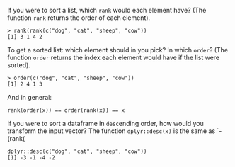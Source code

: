 If you were to sort a list, which `rank` would each element have?
(The function `rank` returns the order of each element).
```
> rank(rank(c("dog", "cat", "sheep", "cow"))
[1] 3 1 4 2
``` 
To get a sorted list: which element should in you pick? In which `order`? 
(The function `order` returns the index each element would have if the list were sorted).
```
> order(c("dog", "cat", "sheep", "cow"))
[1] 2 4 1 3
```
And in general:
```
rank(order(x)) == order(rank(x)) == x
```
If you were to sort a dataframe in `desc`ending order, how would you transform the input vector?
The function `dplyr::desc(x)` is the same as `-(rank(
```
dplyr::desc(c("dog", "cat", "sheep", "cow"))
[1] -3 -1 -4 -2
```

<!--stackedit_data:
eyJoaXN0b3J5IjpbLTEyMjIzNzU1MTcsLTEzNjA3NTcxMzYsMT
kwMTE4MzgzOV19
-->